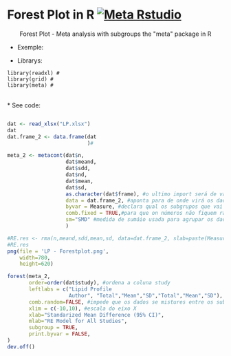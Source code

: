 # Forest Plot in R [![Meta Rstudio](https://img.shields.io/endpoint?url=https%3A%2F%2Frstudio.github.io%2Frstudio-shields%2Fcategory%2Fmeta.json)](https://community.rstudio.com/c/meta)
<p align="center">Forest Plot - Meta analysis with subgroups the "meta" package in R</p>

* Exemple:
<!--<img src="https://raw.githubusercontent.com/horberlan/forest-plot/main/LP%20-%20Forestplot.png?token=ALEU6A2BWTNETMS4G4NL5LLACRW2C" width="600px"/> -->

* Librarys:
```Monokai
library(readxl) #
library(grid) #
library(meta) #
```
<br>
* See code:

```R

dat <- read_xlsx("LP.xlsx")
dat
dat.frame_2 <- data.frame(dat
                          )#

meta_2 <- metacont(dat$n,
                   dat$meand,
                   dat$sdd,
                   dat$nd,
                   dat$mean,
                   dat$sd,
                   as.character(dat$frame), #o ultimo import será de valor chr que levará os dados dos autores 
                   data = dat.frame_2, #aponta para de onde virá os dados da análise
                   byvar = Measure, #declara qual os subgrupos que vai usar, no caso os que foram inseridos na tablea na coluna "Measure".
                   comb.fixed = TRUE,#para que on números não fiquem randomicos.
                   sm="SMD" #medida de sumáio usada para agrupar os dados.
                   )

#RE.res <- rma(n,meand,sdd,mean,sd, data=dat.frame_2, slab=paste(Measure))
#RE.res
png(file = 'LP - Forestplot.png',
    width=780,
    height=620)

forest(meta_2,
       order=order(dat$study), #ordena a coluna study
       leftlabs = c("Lipid Profile 
                    Author", "Total","Mean","SD","Total","Mean","SD"),
       comb.random=FALSE, #impede que os dados se mistures entre os subgrupos
       xlim = c(-10,10), #escala do eixo X
       xlab="Standarized Mean Difference (95% CI)",
       mlab="RE Model for All Studies",
       subgroup = TRUE,
       print.byvar = FALSE,
)
dev.off()

```
